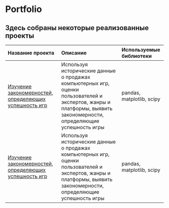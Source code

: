 # Portfolio

## Здесь собраны некоторые реализованные проекты

| Название проекта | Описание | Используемые библиотеки | 
| :---------------------- | :---------------------- | :---------------------- |
| [Изучение закономерностей, определяющих успешность игр](//github.com/IliaGoman/Portfolio/tree/main/Games "Games") | Используя исторические данные о продажах компьютерных игр, оценки пользователей и экспертов, жанры и платформы, выявить закономерности, определяющие успешность игры | pandas, matplotlib, scipy|
| [Изучение закономерностей, определяющих успешность игр](//github.com/IliaGoman/Portfolio/tree/main/Games "Games") | Используя исторические данные о продажах компьютерных игр, оценки пользователей и экспертов, жанры и платформы, выявить закономерности, определяющие успешность игры | pandas, matplotlib, scipy|

